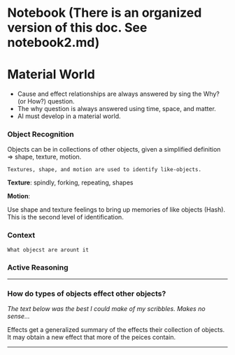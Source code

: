 Notebook
(There is an organized version of this doc.  See notebook2.md)
========

Material World
==============

* Cause and effect relationships are always answered by sing the Why? (or How?) question.
* The why question is always answered using time, space, and matter.
* AI must develop in a material world.

### Object Recognition

Objects can be in collections of other objects, 
given a simplified definition => shape, texture, motion.

    Textures, shape, and motion are used to identify like-objects.

**Texture**: spindly, forking, repeating, shapes

**Motion**: 

Use shape and texture feelings to bring up memories of like objects (Hash).
This is the second level of identification. 

### Context

    What objecst are arount it

### Active Reasoning



****************

### How do types of objects effect other objects?

*The text below was the best I could make of my scribbles.  Makes no sense...*

Effects get a generalized summary of the effects their collection of objects.
It may obtain a new effect that more of the peices contain.

*****************

